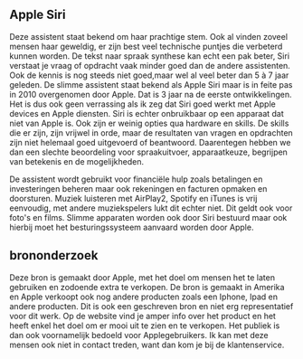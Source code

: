 ﻿## Apple Siri

Deze assistent staat bekend om haar prachtige stem. Ook al vinden zoveel mensen haar geweldig, er zijn best veel technische puntjes die verbeterd kunnen worden. De tekst naar spraak synthese kan echt een pak beter, Siri verstaat je vraag of opdracht vaak minder goed dan de andere assistenten. Ook de kennis is nog steeds niet goed,maar wel al veel beter dan 5 à 7 jaar geleden. 
De slimme assistent staat bekend als Apple Siri maar is in feite pas in 2010 overgenomen door Apple. Dat is 3 jaar na de eerste ontwikkelingen. Het is dus ook geen verrassing als ik zeg dat Siri goed werkt met Apple devices en Apple diensten. Siri is echter onbruikbaar op een apparaat dat niet van Apple is. Ook zijn er weinig opties qua hardware en skills. De skills die er zijn, zijn vrijwel in orde, maar de resultaten van vragen en opdrachten zijn niet helemaal goed uitgevoerd of beantwoord.
Daarentegen hebben we dan een slechte beoordeling voor spraakuitvoer, apparaatkeuze, begrijpen van betekenis en de mogelijkheden.


De assistent wordt gebruikt voor financiële hulp zoals betalingen en investeringen beheren maar ook rekeningen en facturen opmaken en doorsturen. Muziek luisteren met AirPlay2, Spotify en iTunes is vrij eenvoudig, met andere muziekspelers lukt dit echter niet. Dit geldt ook voor foto's en films.
Slimme apparaten worden ook door Siri bestuurd maar ook hierbij moet het besturingssysteem aanvaard worden door Apple.

## brononderzoek

Deze bron is gemaakt door Apple, met het doel om mensen het te laten gebruiken en zodoende extra te verkopen. De bron is gemaakt in Amerika en Apple verkoopt ook nog andere producten zoals een Iphone, Ipad en andere producten.
Dit is ook een geschreven bron en niet erg representatief voor dit werk. Op de website vind je amper info over het product en het heeft enkel het doel om er mooi uit te zien en te verkopen. Het publiek is dan ook voornamelijk bedoeld voor Applegebruikers.
Ik kan met deze mensen ook niet in contact treden, want dan kom je bij de klantenservice.

